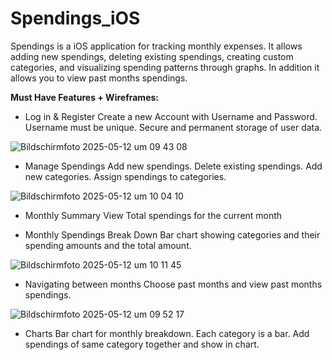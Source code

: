 # Spendings_iOS
Spendings is a iOS application for tracking monthly expenses. It allows adding new spendings, deleting existing spendings, creating custom categories, and visualizing spending patterns through graphs. In addition it allows you to view past months spendings.


**Must Have Features + Wireframes:**

- Log in & Register
Create a new Account with Username and Password.
Username must be unique.
Secure and permanent storage of user data.

![Bildschirmfoto 2025-05-12 um 09 43 08](https://github.com/user-attachments/assets/b347b7b5-883e-4ad0-9b89-62b0f7cdb50f)


- Manage Spendings
Add new spendings.
Delete existing spendings.
Add new categories.
Assign spendings to categories.

![Bildschirmfoto 2025-05-12 um 10 04 10](https://github.com/user-attachments/assets/4c282568-af36-4c9e-a8b9-2fec80172a73)


- Monthly Summary View
Total spendings for the current month

- Monthly Spendings Break Down
Bar chart showing categories and their spending amounts and the total amount.

![Bildschirmfoto 2025-05-12 um 10 11 45](https://github.com/user-attachments/assets/fb81acdd-1207-4ccb-9c86-19734348b183)

- Navigating between months
Choose past months and view past months spendings.

![Bildschirmfoto 2025-05-12 um 09 52 17](https://github.com/user-attachments/assets/545cc2f1-cb59-471d-9b8a-7ec753382f22)

- Charts
Bar chart for monthly breakdown.
Each category is a bar.
Add spendings of same category together and show in chart.



